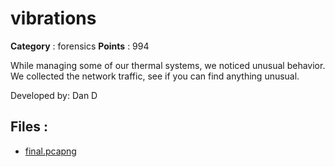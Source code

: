 # vibrations

**Category** : forensics
**Points** : 994

While managing some of our thermal systems, we noticed unusual behavior. We collected the network traffic, see if you can find anything unusual.

Developed by: Dan D

## Files : 
 - [final.pcapng](./final.pcapng)


